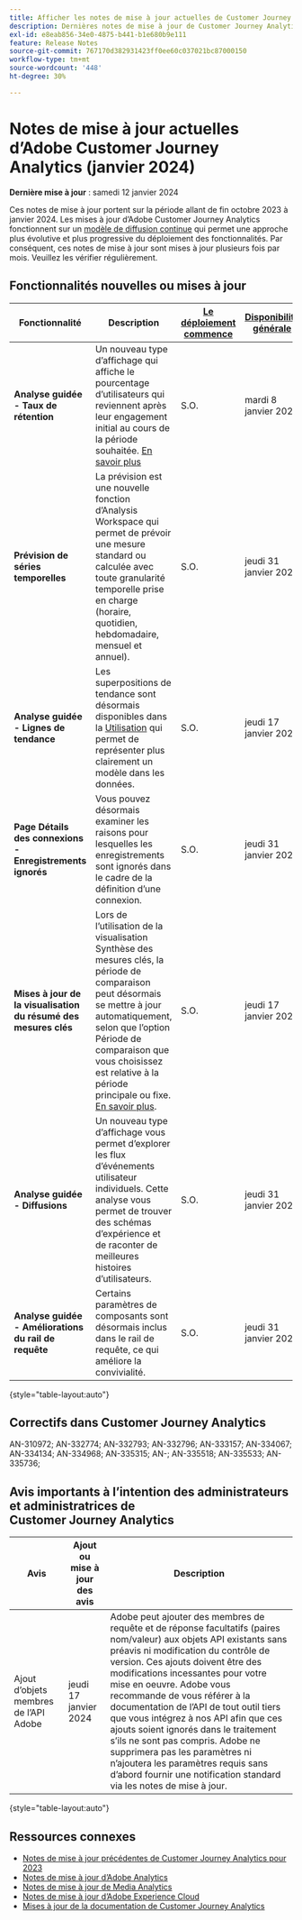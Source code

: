 ```yaml
---
title: Afficher les notes de mise à jour actuelles de Customer Journey Analytics
description: Dernières notes de mise à jour de Customer Journey Analytics
exl-id: e8eab856-34e0-4875-b441-b1e680b9e111
feature: Release Notes
source-git-commit: 767170d382931423ff0ee60c037021bc87000150
workflow-type: tm+mt
source-wordcount: '448'
ht-degree: 30%

---
```


# Notes de mise à jour actuelles d’Adobe Customer Journey Analytics (janvier 2024)

**Dernière mise à jour** : samedi 12 janvier 2024

Ces notes de mise à jour portent sur la période allant de fin octobre 2023 à janvier 2024. Les mises à jour d’Adobe Customer Journey Analytics fonctionnent sur un [modèle de diffusion continue](releases.md) qui permet une approche plus évolutive et plus progressive du déploiement des fonctionnalités. Par conséquent, ces notes de mise à jour sont mises à jour plusieurs fois par mois. Veuillez les vérifier régulièrement.

## Fonctionnalités nouvelles ou mises à jour

| Fonctionnalité | Description | [Le déploiement commence](releases.md) | [Disponibilité générale](releases.md) |
| ----------- | ---------- | ------- | ---- |
| **Analyse guidée - Taux de rétention** | Un nouveau type d’affichage qui affiche le pourcentage d’utilisateurs qui reviennent après leur engagement initial au cours de la période souhaitée. [En savoir plus](../guided-analysis/types/retention-rates.md) | S.O. | mardi 8 janvier 2024 |
| **Prévision de séries temporelles** | La prévision est une nouvelle fonction d’Analysis Workspace qui permet de prévoir une mesure standard ou calculée avec toute granularité temporelle prise en charge (horaire, quotidien, hebdomadaire, mensuel et annuel). | S.O. | jeudi 31 janvier 2024 |
| **Analyse guidée - Lignes de tendance** | Les superpositions de tendance sont désormais disponibles dans la [Utilisation](/help/guided-analysis/types/usage.md) qui permet de représenter plus clairement un modèle dans les données. | S.O. | jeudi 17 janvier 2024 |
| **Page Détails des connexions - Enregistrements ignorés** | Vous pouvez désormais examiner les raisons pour lesquelles les enregistrements sont ignorés dans le cadre de la définition d’une connexion. | S.O. | jeudi 31 janvier 2024 |
| **Mises à jour de la visualisation du résumé des mesures clés** | Lors de l’utilisation de la visualisation Synthèse des mesures clés, la période de comparaison peut désormais se mettre à jour automatiquement, selon que l’option Période de comparaison que vous choisissez est relative à la période principale ou fixe. [En savoir plus](/help/analysis-workspace/visualizations/key-metric.md). | S.O. | jeudi 17 janvier 2024 |
| **Analyse guidée - Diffusions** | Un nouveau type d’affichage vous permet d’explorer les flux d’événements utilisateur individuels. Cette analyse vous permet de trouver des schémas d’expérience et de raconter de meilleures histoires d’utilisateurs. | S.O. | jeudi 31 janvier 2024 |
| **Analyse guidée - Améliorations du rail de requête** | Certains paramètres de composants sont désormais inclus dans le rail de requête, ce qui améliore la convivialité. | S.O. | jeudi 31 janvier 2024 |

{style="table-layout:auto"}

## Correctifs dans Customer Journey Analytics

AN-310972; AN-332774; AN-332793; AN-332796; AN-333157; AN-334067; AN-334134; AN-334968; AN-335315; AN-; AN-335518; AN-335533; AN-335736;

## Avis importants à l’intention des administrateurs et administratrices de Customer Journey Analytics

| Avis | Ajout ou mise à jour des avis | Description |
| --- | --- | --- |
| Ajout d’objets membres de l’API Adobe | jeudi 17 janvier 2024 | Adobe peut ajouter des membres de requête et de réponse facultatifs (paires nom/valeur) aux objets API existants sans préavis ni modification du contrôle de version. Ces ajouts doivent être des modifications incessantes pour votre mise en oeuvre. Adobe vous recommande de vous référer à la documentation de l’API de tout outil tiers que vous intégrez à nos API afin que ces ajouts soient ignorés dans le traitement s’ils ne sont pas compris. Adobe ne supprimera pas les paramètres ni n’ajoutera les paramètres requis sans d’abord fournir une notification standard via les notes de mise à jour. |

{style="table-layout:auto"}

## Ressources connexes

* [Notes de mise à jour précédentes de Customer Journey Analytics pour 2023](/help/release-notes/2023.md)
* [Notes de mise à jour d’Adobe Analytics](https://experienceleague.adobe.com/docs/analytics/release-notes/latest.html?lang=fr)
* [Notes de mise à jour de Media Analytics](https://experienceleague.adobe.com/docs/media-analytics/using/additional-resources/release-notes.html?lang=fr)
* [Notes de mise à jour d’Adobe Experience Cloud](https://experienceleague.adobe.com/docs/release-notes/experience-cloud/current.html?lang=fr)
* [Mises à jour de la documentation de Customer Journey Analytics](/help/release-notes/doc-changes.md)
